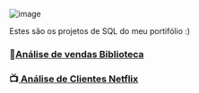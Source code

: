 ![image](https://github.com/user-attachments/assets/e3ad2626-b34c-43df-9a27-45e7388ce448)

Estes são os projetos de SQL do meu portifólio :)

### 📖[Análise de vendas Biblioteca](https://github.com/massis93/Projetos_Analise_Dados/tree/main/SQL/An%C3%A1lise%20de%20Vendas%20Biblioteca)
### 📺[ Análise de Clientes Netflix](https://github.com/massis93/Projetos_Analise_Dados/tree/main/SQL/An%C3%A1lise%20Clientes%20Netflix)


